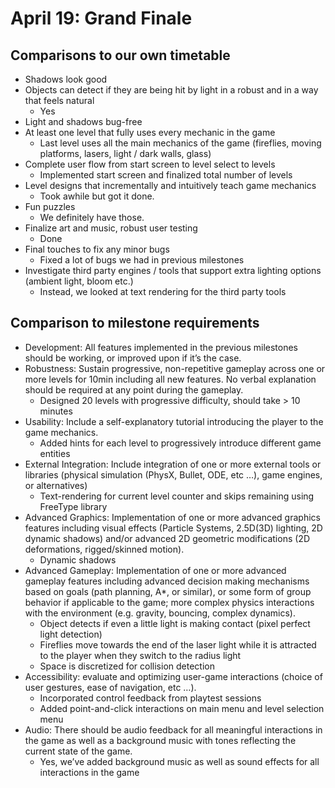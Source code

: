 # April 19: Grand Finale

## Comparisons to our own timetable

- Shadows look good
- Objects can detect if they are being hit by light in a robust and in a way that feels natural
  - Yes 
- Light and shadows bug-free
- At least one level that fully uses every mechanic in the game
  - Last level uses all the main mechanics of the game (fireflies, moving platforms, lasers, light / dark walls, glass)
- Complete user flow from start screen to level select to levels
  - Implemented start screen and finalized total number of levels
- Level designs that incrementally and intuitively teach game mechanics
  - Took awhile but got it done.
- Fun puzzles
  - We definitely have those.
- Finalize art and music, robust user testing
  - Done
- Final touches to fix any minor bugs
  - Fixed a lot of bugs we had in previous milestones
- Investigate third party engines / tools that support extra lighting options (ambient light, bloom etc.)
  - Instead, we looked at text rendering for the third party tools


## Comparison to milestone requirements
- Development: All features implemented in the previous milestones should be working, or improved upon if it’s the case. 
- Robustness: Sustain progressive, non-repetitive gameplay across one or more levels for 10min including all new features. No verbal explanation should be required at any point during the gameplay.
  - Designed 20 levels with progressive difficulty, should take > 10 minutes
- Usability: Include a self-explanatory tutorial introducing the player to the game mechanics.
  - Added hints for each level to progressively introduce different game entities
- External Integration: Include integration of one or more external tools or libraries (physical simulation (PhysX, Bullet, ODE, etc …), game engines, or alternatives)
  - Text-rendering for current level counter and skips remaining using FreeType library
- Advanced Graphics: Implementation of one or more advanced graphics features including visual effects (Particle Systems, 2.5D(3D) lighting, 2D dynamic shadows) and/or advanced 2D geometric modifications (2D deformations, rigged/skinned motion).
  - Dynamic shadows
- Advanced Gameplay: Implementation of one or more advanced gameplay features including advanced decision making mechanisms based on goals (path planning, A*, or similar), or some form of group behavior if applicable to the game; more complex physics interactions with the environment (e.g. gravity, bouncing, complex dynamics).
  - Object detects if even a little light is making contact (pixel perfect light detection)
  - Fireflies move towards the end of the laser light while it is attracted to the player when they switch to the radius light
  - Space is discretized for collision detection
- Accessibility: evaluate and optimizing user-game interactions (choice of user gestures, ease of navigation, etc …).
  - Incorporated control feedback from playtest sessions
  - Added point-and-click interactions on main menu and level selection menu
- Audio: There should be audio feedback for all meaningful interactions in the game as well as a background music with tones reflecting the current state of the game.
  - Yes, we’ve added background music as well as sound effects for all interactions in the game
